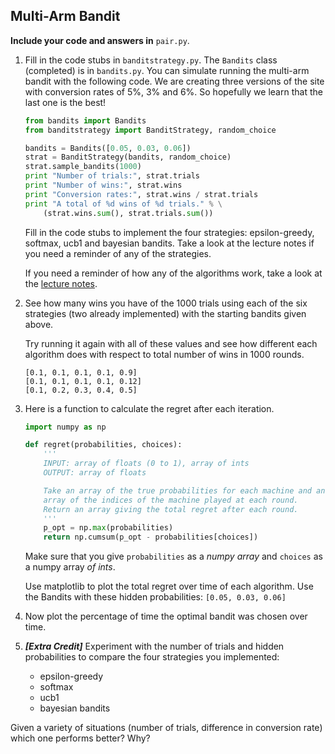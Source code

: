 ## Multi-Arm Bandit

**Include your code and answers in** `pair.py`.

1. Fill in the code stubs in `banditstrategy.py`. The `Bandits` class (completed) is in `bandits.py`. You can simulate running the multi-arm bandit with the following code. We are creating three versions of the site with conversion rates of 5%, 3% and 6%. So hopefully we learn that the last one is the best!

    ```python
    from bandits import Bandits
    from banditstrategy import BanditStrategy, random_choice

    bandits = Bandits([0.05, 0.03, 0.06])
    strat = BanditStrategy(bandits, random_choice)
    strat.sample_bandits(1000)
    print "Number of trials:", strat.trials
    print "Number of wins:", strat.wins
    print "Conversion rates:", strat.wins / strat.trials
    print "A total of %d wins of %d trials." % \
        (strat.wins.sum(), strat.trials.sum())
    ```

    Fill in the code stubs to implement the four strategies: epsilon-greedy, softmax, ucb1 and bayesian bandits. Take a look at the lecture notes if you need a reminder of any of the strategies.
    
    If you need a reminder of how any of the algorithms work, take a look at the [lecture notes](https://github.com/zipfian/multi-armed-bandit/blob/master/lecture.md#multi-arm-bandit).

2. See how many wins you have of the 1000 trials using each of the six strategies (two already implemented) with the starting bandits given above.

    Try running it again with all of these values and see how different each algorithm does with respect to total number of wins in 1000 rounds.

    ```
    [0.1, 0.1, 0.1, 0.1, 0.9]
    [0.1, 0.1, 0.1, 0.1, 0.12]
    [0.1, 0.2, 0.3, 0.4, 0.5]
    ```

3. Here is a function to calculate the regret after each iteration.

    ```python
    import numpy as np

    def regret(probabilities, choices):
        '''
        INPUT: array of floats (0 to 1), array of ints
        OUTPUT: array of floats

        Take an array of the true probabilities for each machine and an
        array of the indices of the machine played at each round.
        Return an array giving the total regret after each round.
        '''
        p_opt = np.max(probabilities)
        return np.cumsum(p_opt - probabilities[choices])
    ```

    Make sure that you give `probabilities` as a *numpy array* and `choices` as a numpy array *of ints*.

    Use matplotlib to plot the total regret over time of each algorithm. Use the Bandits with these hidden probabilities: `[0.05, 0.03, 0.06]`

4. Now plot the percentage of time the optimal bandit was chosen over time.

5. ***[Extra Credit]*** Experiment with the number of trials and hidden probabilities to compare the four strategies you implemented: 
    * epsilon-greedy
    * softmax
    * ucb1
    * bayesian bandits

Given a variety of situations (number of trials, difference in conversion rate) which one performs better? Why?
